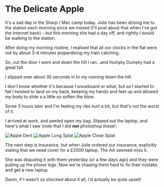 # The Delicate Apple

It's a sad day in the Sharp / Mac camp today. Julie has been driving me to the station each morning since we moved (I'll post about that when I've got the Internet back) - but this morning she had a day off, and rightly I would be walking to the station.

After doing my morning routine, I realised that all our clocks in the flat were out by about 3-4 minutes jeopardising my train catching.

So, out the door I went and down the hill I ran...and Humpty Dumpty had a great fall.

<!--more-->

I slipped over about 30 seconds in to my running down the hill.

I don't know whether it's because I snowboard or what, but as I started to fall I twisted to land on my back, keeping my hands and feet up and allowed my body to slide a a little so soften the blow.

Some 3 hours later and I'm feeling my ribs hurt a bit, but that's not the worst of it.

I arrived at work, and peeled open my bag.  Slipped out the laptop, and here's what I saw (note that I did <strong>not</strong> photoshop these!:

<img id="image43" alt="Apple Dent" src="http://remysharp.com/wp-content/uploads/2006/12/image_00020.jpg" />

<img id="image44" alt="Apple Long Splat" src="http://remysharp.com/wp-content/uploads/2006/12/image_00021.jpg" />

<img id="image45" alt="Apple Close Splat" src="http://remysharp.com/wp-content/uploads/2006/12/image_00022.jpg" />

The next step is insurance, but when Julie ordered our insurance, explicitly stating that we need cover for a £2000 laptop, The AA seemed miss it.

She was disputing it with them yesterday (or a few days ago) and they were pulling up the phone logs.  Now we're chasing them hard to fix their mistake and get a new laptop.

Damn, if I wasn't so shocked about it all, I'd actually be quite upset!